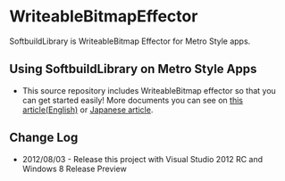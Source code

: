 WriteableBitmapEffector
=======================

SoftbuildLibrary is WriteableBitmap Effector for Metro Style apps.

Using SoftbuildLibrary on Metro Style Apps
----------------------------------------

 *  This source repository includes WriteableBitmap effector so that you can get started easily! More documents you can see on [this article(English)](http://d.hatena.ne.jp/ch3cooh393/20120810/1344588939) or [Japanese article](http://d.hatena.ne.jp/ch3cooh393/20120810/1344587748).

Change Log
----------------------------------------

 *  2012/08/03 - Release this project with Visual Studio 2012 RC and Windows 8 Release Preview

